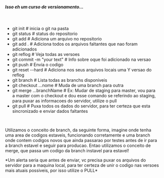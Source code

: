 

##### Isso eh um curso de versionamento...

<br/>

<ul>
	<li>
		git init # inicia o git na pasta
	</li>
	<li>
		git status # status do repositorio
	</li>
	<li>
		git add <file name> # Adiciona um arquivo no repositorio
	</li>
	<li>
		git add . # Adiciona todos os arquivos faltantes que nao foram adicionados
	</li>
	<li>
		git reflog # Veja todas as versoes
	</li>
	<li>
		git commit -m "your text" # Info sobre oque foi adicionado na versao
	</li>
	<li>
		git push # Envia o codigo
	</li>
	<li>
		git reset --hard <id da versao> # Adiciona nos seus arquivos locais uma Y versao do reflog		
	</li>
	<li>
		git branch # Lista todas as branchs disponiveis
	</li>
	<li>
		git checkout ...nome # Muda de uma branch para outra
	</li>
	<li>
		git merge ...branchName # Ex: Mudar de staging para master, vou para a master com o checkout e dou esse comando se referindo ao staging, para puxar as informacoes do servidor, utilize o pull
	</li>
	<li>
		git pull # Puxa todos os dados do servidor, para ter certeza que esta sincronizado e enviar dados faltantes
	</li>
</ul>

<br/>

<p>
	Utilizamos o conceito de branch, da seguinte forma, imagine onde tenha uma area de codigos estaveis, funcionando corretamente e uma branch onde contem codigos novos que ainda passarao por testes antes de ir para a branch estavel e seguir para producao. Entao utilizamos o conceito de merge, que passa um codigo da branch instavel para estavel!
</p>

<p>
	*Um alerta seria que antes de enviar, vc precisa puxar os arquivos do servidor para a maquina local, para ter certeza de unir o codigo nas versoes mais atuais possiveis, por isso utilize o PULL*
</p>
